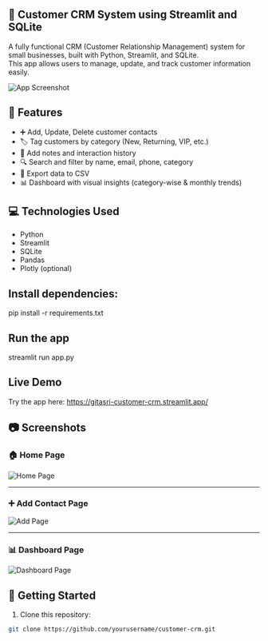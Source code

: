 ## 📘 Customer CRM System using Streamlit and SQLite

A fully functional CRM (Customer Relationship Management) system for small businesses, built with Python, Streamlit, and SQLite.  
This app allows users to manage, update, and track customer information easily.

![App Screenshot](https://github.com/Gitasri31/customer-crm-streamlit/blob/main/Screenshoots/Screenshot%20Home%20page.png?raw=true)


## 🔧 Features
- ➕ Add, Update, Delete customer contacts
- 🏷️ Tag customers by category (New, Returning, VIP, etc.)
- 📝 Add notes and interaction history
- 🔍 Search and filter by name, email, phone, category
- 📁 Export data to CSV
- 📊 Dashboard with visual insights (category-wise & monthly trends)

## 💻 Technologies Used
- Python
- Streamlit
- SQLite
- Pandas
- Plotly (optional)

## Install dependencies:
pip install -r requirements.txt

## Run the app
streamlit run app.py

## Live Demo
Try the app here: https://gitasri-customer-crm.streamlit.app/

## 📷 Screenshots

### 🏠 Home Page  
![Home Page](https://github.com/Gitasri31/customer-crm-streamlit/blob/main/Screenshoots/Screenshot%20Home%20page.png?raw=true)

---

### ➕ Add Contact Page  
![Add Page](https://github.com/Gitasri31/customer-crm-streamlit/blob/main/Screenshoots/Screenshot%20add.png?raw=true)

---

### 📊 Dashboard Page  
![Dashboard Page](https://github.com/Gitasri31/customer-crm-streamlit/blob/main/Screenshoots/Screenshot%20dashboards.png?raw=true)


## 🚀 Getting Started

1. Clone this repository:
```bash
git clone https://github.com/yourusername/customer-crm.git
